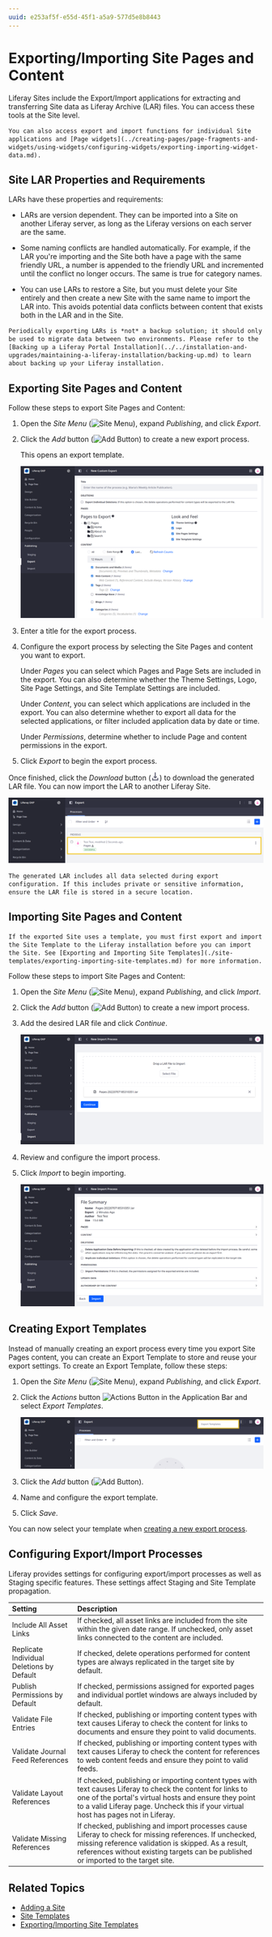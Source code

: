 ```yaml
---
uuid: e253af5f-e55d-45f1-a5a9-577d5e8b8443
---
```

# Exporting/Importing Site Pages and Content

Liferay Sites include the Export/Import applications for extracting and transferring Site data as Liferay Archive (LAR) files. You can access these tools at the Site level.

```{note}
You can also access export and import functions for individual Site applications and [Page widgets](../creating-pages/page-fragments-and-widgets/using-widgets/configuring-widgets/exporting-importing-widget-data.md).
```

## Site LAR Properties and Requirements

LARs have these properties and requirements:

* LARs are version dependent. They can be imported into a Site on another Liferay server, as long as the Liferay versions on each server are the same.

* Some naming conflicts are handled automatically. For example, if the LAR you're importing and the Site both have a page with the same friendly URL, a number is appended to the friendly URL and incremented until the conflict no longer occurs. The same is true for category names.

* You can use LARs to restore a Site, but you must delete your Site entirely and then create a new Site with the same name to import the LAR into. This avoids potential data conflicts between content that exists both in the LAR and in the Site.

```{important}
Periodically exporting LARs is *not* a backup solution; it should only be used to migrate data between two environments. Please refer to the [Backing up a Liferay Portal Installation](../../installation-and-upgrades/maintaining-a-liferay-installation/backing-up.md) to learn about backing up your Liferay installation.
```

## Exporting Site Pages and Content

Follow these steps to export Site Pages and Content:

1. Open the *Site Menu* (![Site Menu](../../images/icon-product-menu.png)), expand *Publishing*, and click *Export*.

1. Click the *Add* button (![Add Button](../../images/icon-add.png)) to create a new export process.

   This opens an export template.

   ![Name and configure the export template.](./exporting-importing-site-pages-and-content/images/01.png)

1. Enter a title for the export process.

1. Configure the export process by selecting the Site Pages and content you want to export.

   Under *Pages* you can select which Pages and Page Sets are included in the export. You can also determine whether the Theme Settings, Logo, Site Page Settings, and Site Template Settings are included.

   Under *Content*, you can select which applications are included in the export. You can also determine whether to export all data for the selected applications, or filter included application data by date or time.

   Under *Permissions*, determine whether to include Page and content permissions  in the export.

1. Click *Export* to begin the export process.

Once finished, click the *Download* button (![Download Button](../../images/icon-download.png)) to download the generated LAR file. You can now import the LAR to another Liferay Site.

![Download the LAR file.](./exporting-importing-site-pages-and-content/images/02.png)

```{note}
The generated LAR includes all data selected during export configuration. If this includes private or sensitive information, ensure the LAR file is stored in a secure location.
```

## Importing Site Pages and Content

```{important}
If the exported Site uses a template, you must first export and import the Site Template to the Liferay installation before you can import the Site. See [Exporting and Importing Site Templates](./site-templates/exporting-importing-site-templates.md) for more information.
```

Follow these steps to import Site Pages and Content:

1. Open the *Site Menu* (![Site Menu](../../images/icon-product-menu.png)), expand *Publishing*, and click *Import*.

1. Click the *Add* button (![Add Button](../../images/icon-add.png)) to create a new import process.

1. Add the desired LAR file and click *Continue*.

   ![Add the LAR file and click Continue.](./exporting-importing-site-pages-and-content/images/03.png)

1. Review and configure the import process.

1. Click *Import* to begin importing.

   ![Configure and begin the import process.](./exporting-importing-site-pages-and-content/images/04.png)

## Creating Export Templates

Instead of manually creating an export process every time you export Site Pages content, you can create an Export Template to store and reuse your export settings. To create an Export Template, follow these steps:

1. Open the *Site Menu* (![Site Menu](../../images/icon-product-menu.png)), expand *Publishing*, and click *Export*.

1. Click the *Actions* button ![Actions Button](../../images/icon-actions.png) in the Application Bar and select *Export Templates*.

   ![Click the Actions button in the Application Bar and select Export Templates.](./exporting-importing-site-pages-and-content/images/05.png)

1. Click the *Add* button (![Add Button](../../images/icon-add.png)).

1. Name and configure the export template.

1. Click *Save*.

You can now select your template when [creating a new export process](#exporting-site-pages-and-content).

## Configuring Export/Import Processes

Liferay provides settings for configuring export/import processes as well as Staging specific features. These settings affect Staging and Site Template propagation.

| Setting | Description |
| :--- | :--- |
| Include All Asset Links | If checked, all asset links are included from the site within the given date range. If unchecked, only asset links connected to the content are included. |
| Replicate Individual Deletions by Default | If checked, delete operations performed for content types are always replicated in the target site by default. |
| Publish Permissions by Default | If checked, permissions assigned for exported pages and individual portlet windows are always included by default. |
| Validate File Entries | If checked, publishing or importing content types with text causes Liferay to check the content for links to documents and ensure they point to valid documents. |
| Validate Journal Feed References | If checked, publishing or importing content types with text causes Liferay to check the content for references to web content feeds and ensure they point to valid feeds. |
| Validate Layout References | If checked, publishing or importing content types with text causes Liferay to check the content for links to one of the portal's virtual hosts and ensure they point to a valid Liferay page. Uncheck this if your virtual host has pages not in Liferay. |
| Validate Missing References | If checked, publishing and import processes cause Liferay to check for missing references. If unchecked, missing reference validation is skipped. As a result, references without existing targets can be published or imported to the target site. |

## Related Topics

* [Adding a Site](./adding-a-site.md)
* [Site Templates](./site-templates.md)
* [Exporting/Importing Site Templates](./site-templates/exporting-importing-site-templates.md)
